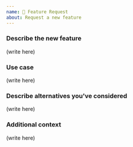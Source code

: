 ```yaml
---
name: 🚀 Feature Request
about: Request a new feature
---
```


<!--
Please make sure to search existing feature requests or idea discussions to check if your feature has already been requested! If it has been requested already, the best way to increase its visibility is by giving it a 👍 or by upvoting the discussion. Please do not comment on an existing feature request unless you have additional information to add.
-->

<!--
If you don't have a clear idea of the new feature or the use case it would solve, or if it's more of a discussion, please open a new idea discussion instead.
https://github.com/MoeMusic/Moe/discussions/categories/ideas
-->

### Describe the new feature

<!--
Provide a clear and concise description of the requested feature.
-->

(write here)

### Use case

<!--
Provide a clear and concise description of what the use case for this feature would be and/or the problem it would solve.
-->

(write here)

### Describe alternatives you've considered

<!--
Let us know about other solutions you've tried or researched.
-->

(write here)

### Additional context

<!--
Is there anything else you can add about the proposal?
Link to related issues here, if you haven't already.
-->

(write here)

